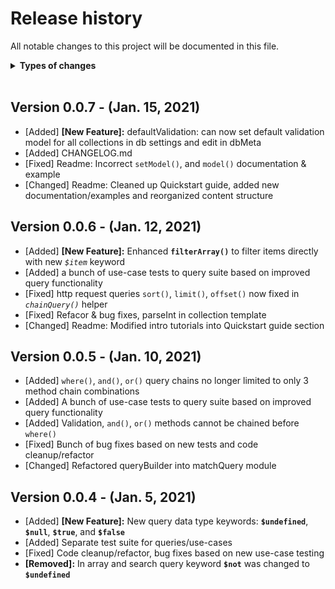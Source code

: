 # Release history  

All notable changes to this project will be documented in this file.  

<details>
<summary><strong>Types of changes</strong></summary>

<ul>
    <li><code>Added</code> for new features.</li>
    <li><code>Changed</code> for changes in existing functionality.</li>
    <li><code>Deprecated</code> for soon-to-be removed features.</li>
    <li><code>Removed</code> for now removed features.</li>
    <li><code>Fixed</code> for any bug fixes.</li>
    <li><code>Security</code> in case of vulnerabilities.</li>
</ul>

</details>
<br>

## Version 0.0.7  - (Jan. 15, 2021)

- [Added] **[New Feature]:** defaultValidation: can now set default validation model for all collections in db settings and edit in dbMeta
- [Added] CHANGELOG.md 
- [Fixed] Readme: Incorrect `setModel()`, and `model()` documentation & example
- [Changed] Readme: Cleaned up Quickstart guide, added new documentation/examples and reorganized content structure 


## Version 0.0.6  - (Jan. 12, 2021)

- [Added] **[New Feature]:** Enhanced **`filterArray()`** to filter items directly with new *`$item`* keyword
- [Added] a bunch of use-case tests to query suite based on improved query functionality
- [Fixed] http request queries `sort()`, `limit()`, `offset()` now fixed in *`chainQuery()`* helper
- [Fixed] Refacor & bug fixes, parseInt in collection template
- [Changed] Readme: Modified intro tutorials into Quickstart guide section


## Version 0.0.5  - (Jan. 10, 2021)

- [Added] `where()`, `and()`, `or()` query chains no longer limited to only 3 method chain combinations
- [Added] A bunch of use-case tests to query suite based on improved query functionality
- [Added] Validation, `and()`, `or()` methods cannot be chained before `where()`
- [Fixed] Bunch of bug fixes based on new tests and code cleanup/refactor
- [Changed] Refactored queryBuilder into matchQuery module


## Version 0.0.4  - (Jan. 5, 2021)

- [Added] **[New Feature]:** New query data type keywords: **`$undefined`**, **`$null`**, **`$true`**, and  **`$false`**
- [Added] Separate test suite for queries/use-cases
- [Fixed] Code cleanup/refactor, bug fixes based on new use-case testing
- **[Removed]:** In array and search query keyword **`$not`** was changed to **`$undefined`**
